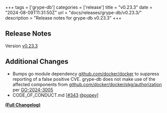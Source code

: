 +++
tags = ['grype-db']
categories = ['release']
title = "v0.23.3"
date = "2024-08-09T11:31:50Z"
url = "docs/releases/grype-db/v0.23.3/"
description = "Release notes for grype-db v0.23.3"
+++

## Release Notes

Version [v0.23.3](https://github.com/anchore/grype-db/releases/tag/v0.23.3)

## Additional Changes

- Bumps go module dependency [github.com/docker/docker](https://github.com/docker/docker) to suppress reporting of a false positive CVE.  grype-db does not make use of the affected components from [github.com/docker/docker/pkg/authorization](https://pkg.go.dev/github.com/docker/docker/pkg/authorization) per [GO-2024-3005](https://pkg.go.dev/vuln/GO-2024-3005)
- CODE_OF_CONDUCT.md [[#343](https://github.com/anchore/grype-db/pull/343) [@popey](https://github.com/popey)]

**[(Full Changelog)](https://github.com/anchore/grype-db/compare/v0.23.2...v0.23.3)**
